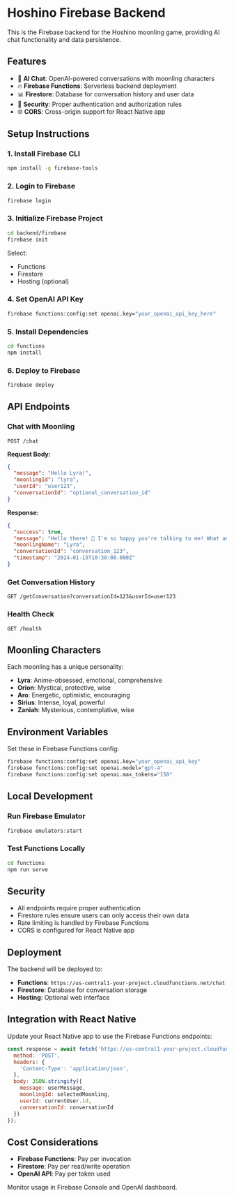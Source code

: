 # Hoshino Firebase Backend

This is the Firebase backend for the Hoshino moonling game, providing AI chat functionality and data persistence.

## Features

- 🤖 **AI Chat**: OpenAI-powered conversations with moonling characters
- 🔥 **Firebase Functions**: Serverless backend deployment
- 📊 **Firestore**: Database for conversation history and user data
- 🔐 **Security**: Proper authentication and authorization rules
- 🌐 **CORS**: Cross-origin support for React Native app

## Setup Instructions

### 1. Install Firebase CLI
```bash
npm install -g firebase-tools
```

### 2. Login to Firebase
```bash
firebase login
```

### 3. Initialize Firebase Project
```bash
cd backend/firebase
firebase init
```

Select:
- Functions
- Firestore
- Hosting (optional)

### 4. Set OpenAI API Key
```bash
firebase functions:config:set openai.key="your_openai_api_key_here"
```

### 5. Install Dependencies
```bash
cd functions
npm install
```

### 6. Deploy to Firebase
```bash
firebase deploy
```

## API Endpoints

### Chat with Moonling
```
POST /chat
```

**Request Body:**
```json
{
  "message": "Hello Lyra!",
  "moonlingId": "lyra",
  "userId": "user123",
  "conversationId": "optional_conversation_id"
}
```

**Response:**
```json
{
  "success": true,
  "message": "Hello there! 🌟 I'm so happy you're talking to me! What anime have you been watching lately?",
  "moonlingName": "Lyra",
  "conversationId": "conversation_123",
  "timestamp": "2024-01-15T10:30:00.000Z"
}
```

### Get Conversation History
```
GET /getConversation?conversationId=123&userId=user123
```

### Health Check
```
GET /health
```

## Moonling Characters

Each moonling has a unique personality:

- **Lyra**: Anime-obsessed, emotional, comprehensive
- **Orion**: Mystical, protective, wise
- **Aro**: Energetic, optimistic, encouraging
- **Sirius**: Intense, loyal, powerful
- **Zaniah**: Mysterious, contemplative, wise

## Environment Variables

Set these in Firebase Functions config:

```bash
firebase functions:config:set openai.key="your_openai_api_key"
firebase functions:config:set openai.model="gpt-4"
firebase functions:config:set openai.max_tokens="150"
```

## Local Development

### Run Firebase Emulator
```bash
firebase emulators:start
```

### Test Functions Locally
```bash
cd functions
npm run serve
```

## Security

- All endpoints require proper authentication
- Firestore rules ensure users can only access their own data
- Rate limiting is handled by Firebase Functions
- CORS is configured for React Native app

## Deployment

The backend will be deployed to:
- **Functions**: `https://us-central1-your-project.cloudfunctions.net/chat`
- **Firestore**: Database for conversation storage
- **Hosting**: Optional web interface

## Integration with React Native

Update your React Native app to use the Firebase Functions endpoints:

```javascript
const response = await fetch('https://us-central1-your-project.cloudfunctions.net/chat', {
  method: 'POST',
  headers: {
    'Content-Type': 'application/json',
  },
  body: JSON.stringify({
    message: userMessage,
    moonlingId: selectedMoonling,
    userId: currentUser.id,
    conversationId: conversationId
  })
});
```

## Cost Considerations

- **Firebase Functions**: Pay per invocation
- **Firestore**: Pay per read/write operation
- **OpenAI API**: Pay per token used

Monitor usage in Firebase Console and OpenAI dashboard. 